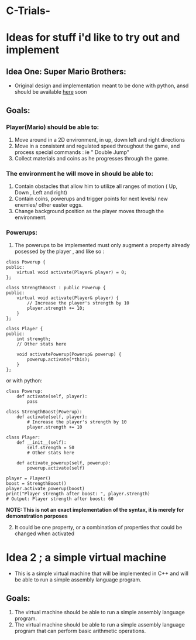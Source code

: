 # C-Trials-
# Ideas for stuff i'd like to try out and implement

## Idea One: Super Mario Brothers:
- Original design and implementation meant to be done with python, ansd should be available [here]() soon 
## Goals:
### Player(Mario) should be able to:
1. Move around in a 2D environment, in up, down left and right directions
2. Move in a consistent and regulated speed throughout the game, and process special commands : ie " Double Jump"
3. Collect materials and coins as he progresses through the game.

### The environment he will move in should be able to:
1. Contain obstacles that allow him to utilize all ranges of motion ( Up, Down , Left and right) 
2. Contain coins, powerups and trigger points for next levels/ new enemies/ other easter eggs.
3. Change background position as the player moves through the environment.

### Powerups:
1.  The powerups to be implemented must only augment a property  already posessed by  the player , and like so :
```
class Powerup {
public:
    virtual void activate(Player& player) = 0;
};

class StrengthBoost : public Powerup {
public:
    virtual void activate(Player& player) {
        // Increase the player's strength by 10
        player.strength += 10;
    }
};

class Player {
public:
    int strength;
    // Other stats here

    void activatePowerup(Powerup& powerup) {
        powerup.activate(*this);
    }
};

```

or with python:
```
class Powerup:
    def activate(self, player):
        pass

class StrengthBoost(Powerup):
    def activate(self, player):
        # Increase the player's strength by 10
        player.strength += 10

class Player:
    def __init__(self):
        self.strength = 50
        # Other stats here

    def activate_powerup(self, powerup):
        powerup.activate(self)

player = Player()
boost = StrengthBoost()
player.activate_powerup(boost)
print("Player strength after boost: ", player.strength)
# Output: Player strength after boost: 60

```

**NOTE: This is not an exact implementation of the syntax, it is merely for demonstration porposes** 

2. It could be one property, or a combination of properties that could be changed when activated


# Idea 2 ; a simple virtual machine
- This is a simple virtual machine that will be implemented in C++ and will be able to run a simple assembly language program.

## Goals:
1. The virtual machine should be able to run a simple assembly language program.
2. The virtual machine should be able to run a simple assembly language program that can perform basic arithmetic operations.
   
